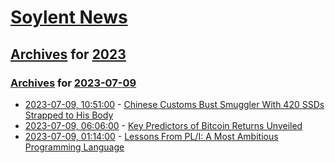 # [Soylent News](../../../README.md)

## [Archives](../../index.md) for [2023](../index.md)

### [Archives](../../index.md) for [2023-07-09](index.md)

* [2023-07-09, 10:51:00](https://soylentnews.org/article.pl?sid=23/07/08/1323208&from=rss) - [Chinese Customs Bust Smuggler With 420 SSDs Strapped to His Body](https://soylentnews.org/article.pl?sid=23/07/08/1323208&from=rss)
* [2023-07-09, 06:06:00](https://soylentnews.org/article.pl?sid=23/07/08/0647206&from=rss) - [Key Predictors of Bitcoin Returns Unveiled](https://soylentnews.org/article.pl?sid=23/07/08/0647206&from=rss)
* [2023-07-09, 01:14:00](https://soylentnews.org/article.pl?sid=23/07/08/0625229&from=rss) - [Lessons From PL/I: A Most Ambitious Programming Language](https://soylentnews.org/article.pl?sid=23/07/08/0625229&from=rss)

